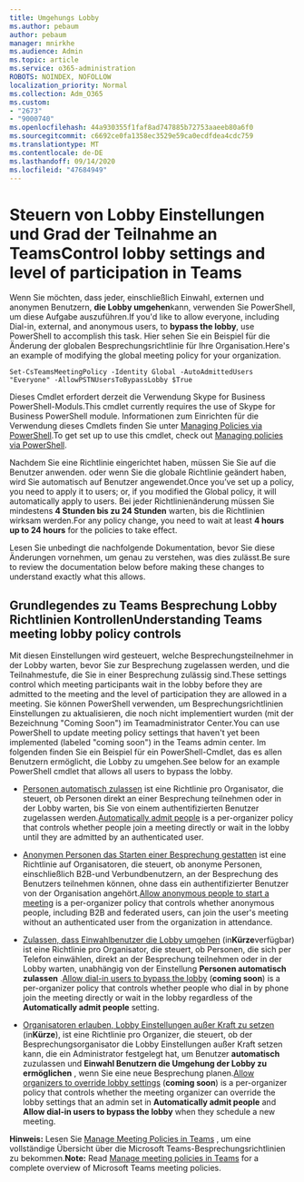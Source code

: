 ```yaml
---
title: Umgehungs Lobby
ms.author: pebaum
author: pebaum
manager: mnirkhe
ms.audience: Admin
ms.topic: article
ms.service: o365-administration
ROBOTS: NOINDEX, NOFOLLOW
localization_priority: Normal
ms.collection: Adm_O365
ms.custom:
- "2673"
- "9000740"
ms.openlocfilehash: 44a930355f1faf8ad747885b72753aaeeb80a6f0
ms.sourcegitcommit: c6692ce0fa1358ec3529e59ca0ecdfdea4cdc759
ms.translationtype: MT
ms.contentlocale: de-DE
ms.lasthandoff: 09/14/2020
ms.locfileid: "47684949"
---
```

# <a name="control-lobby-settings-and-level-of-participation-in-teams"></a><span data-ttu-id="98263-102">Steuern von Lobby Einstellungen und Grad der Teilnahme an Teams</span><span class="sxs-lookup"><span data-stu-id="98263-102">Control lobby settings and level of participation in Teams</span></span>

<span data-ttu-id="98263-103">Wenn Sie möchten, dass jeder, einschließlich Einwahl, externen und anonymen Benutzern, **die Lobby umgehen**kann, verwenden Sie PowerShell, um diese Aufgabe auszuführen.</span><span class="sxs-lookup"><span data-stu-id="98263-103">If you'd like to allow everyone, including Dial-in, external, and anonymous users, to **bypass the lobby**, use PowerShell to accomplish this task.</span></span> <span data-ttu-id="98263-104">Hier sehen Sie ein Beispiel für die Änderung der globalen Besprechungsrichtlinie für Ihre Organisation.</span><span class="sxs-lookup"><span data-stu-id="98263-104">Here's an example of modifying the global meeting policy for your organization.</span></span>

`Set-CsTeamsMeetingPolicy -Identity Global -AutoAdmittedUsers "Everyone" -AllowPSTNUsersToBypassLobby $True`

<span data-ttu-id="98263-105">Dieses Cmdlet erfordert derzeit die Verwendung Skype for Business PowerShell-Moduls.</span><span class="sxs-lookup"><span data-stu-id="98263-105">This cmdlet currently requires the use of Skype for Business PowerShell module.</span></span> <span data-ttu-id="98263-106">Informationen zum Einrichten für die Verwendung dieses Cmdlets finden Sie unter [Managing Policies via PowerShell](https://docs.microsoft.com/microsoftteams/teams-powershell-overview#managing-policies-via-powershell).</span><span class="sxs-lookup"><span data-stu-id="98263-106">To get set up to use this cmdlet, check out [Managing policies via PowerShell](https://docs.microsoft.com/microsoftteams/teams-powershell-overview#managing-policies-via-powershell).</span></span>

<span data-ttu-id="98263-107">Nachdem Sie eine Richtlinie eingerichtet haben, müssen Sie Sie auf die Benutzer anwenden. oder wenn Sie die globale Richtlinie geändert haben, wird Sie automatisch auf Benutzer angewendet.</span><span class="sxs-lookup"><span data-stu-id="98263-107">Once you’ve set up a policy, you need to apply it to users; or, if you modified the Global policy, it will automatically apply to users.</span></span> <span data-ttu-id="98263-108">Bei jeder Richtlinienänderung müssen Sie mindestens **4 Stunden bis zu 24 Stunden** warten, bis die Richtlinien wirksam werden.</span><span class="sxs-lookup"><span data-stu-id="98263-108">For any policy change, you need to wait at least **4 hours up to 24 hours** for the policies to take effect.</span></span> 

<span data-ttu-id="98263-109">Lesen Sie unbedingt die nachfolgende Dokumentation, bevor Sie diese Änderungen vornehmen, um genau zu verstehen, was dies zulässt.</span><span class="sxs-lookup"><span data-stu-id="98263-109">Be sure to review the documentation below before making these changes to understand exactly what this allows.</span></span>


## <a name="understanding-teams-meeting-lobby-policy-controls"></a><span data-ttu-id="98263-110">Grundlegendes zu Teams Besprechung Lobby Richtlinien Kontrollen</span><span class="sxs-lookup"><span data-stu-id="98263-110">Understanding Teams meeting lobby policy controls</span></span>

<span data-ttu-id="98263-111">Mit diesen Einstellungen wird gesteuert, welche Besprechungsteilnehmer in der Lobby warten, bevor Sie zur Besprechung zugelassen werden, und die Teilnahmestufe, die Sie in einer Besprechung zulässig sind.</span><span class="sxs-lookup"><span data-stu-id="98263-111">These settings control which meeting participants wait in the lobby before they are admitted to the meeting and the level of participation they are allowed in a meeting.</span></span> <span data-ttu-id="98263-112">Sie können PowerShell verwenden, um Besprechungsrichtlinien Einstellungen zu aktualisieren, die noch nicht implementiert wurden (mit der Bezeichnung "Coming Soon") im Teamadministrator Center.</span><span class="sxs-lookup"><span data-stu-id="98263-112">You can use PowerShell to update meeting policy settings that haven't yet been implemented (labeled "coming soon") in the Teams admin center.</span></span> <span data-ttu-id="98263-113">Im folgenden finden Sie ein Beispiel für ein PowerShell-Cmdlet, das es allen Benutzern ermöglicht, die Lobby zu umgehen.</span><span class="sxs-lookup"><span data-stu-id="98263-113">See below for an example PowerShell cmdlet that allows all users to bypass the lobby.</span></span>

- <span data-ttu-id="98263-114">[Personen automatisch zulassen](https://docs.microsoft.com/microsoftteams/meeting-policies-in-teams#automatically-admit-people) ist eine Richtlinie pro Organisator, die steuert, ob Personen direkt an einer Besprechung teilnehmen oder in der Lobby warten, bis Sie von einem authentifizierten Benutzer zugelassen werden.</span><span class="sxs-lookup"><span data-stu-id="98263-114">[Automatically admit people](https://docs.microsoft.com/microsoftteams/meeting-policies-in-teams#automatically-admit-people) is a per-organizer policy that controls whether people join a meeting directly or wait in the lobby until they are admitted by an authenticated user.</span></span>

- <span data-ttu-id="98263-115">[Anonymen Personen das Starten einer Besprechung gestatten](https://docs.microsoft.com/microsoftteams/meeting-policies-in-teams#allow-anonymous-people-to-start-a-meeting) ist eine Richtlinie auf Organisatoren, die steuert, ob anonyme Personen, einschließlich B2B-und Verbundbenutzern, an der Besprechung des Benutzers teilnehmen können, ohne dass ein authentifizierter Benutzer von der Organisation angehört.</span><span class="sxs-lookup"><span data-stu-id="98263-115">[Allow anonymous people to start a meeting](https://docs.microsoft.com/microsoftteams/meeting-policies-in-teams#allow-anonymous-people-to-start-a-meeting) is a per-organizer policy that controls whether anonymous people, including B2B and federated users, can join the user's meeting without an authenticated user from the organization in attendance.</span></span>

- <span data-ttu-id="98263-116">[Zulassen, dass Einwahlbenutzer die Lobby umgehen](https://docs.microsoft.com/microsoftteams/meeting-policies-in-teams#allow-dial-in-users-to-bypass-the-lobby-coming-soon) (in**Kürze**verfügbar) ist eine Richtlinie pro Organisator, die steuert, ob Personen, die sich per Telefon einwählen, direkt an der Besprechung teilnehmen oder in der Lobby warten, unabhängig von der Einstellung **Personen automatisch zulassen** .</span><span class="sxs-lookup"><span data-stu-id="98263-116">[Allow dial-in users to bypass the lobby](https://docs.microsoft.com/microsoftteams/meeting-policies-in-teams#allow-dial-in-users-to-bypass-the-lobby-coming-soon) (**coming soon**) is a per-organizer policy that controls whether people who dial in by phone join the meeting directly or wait in the lobby regardless of the **Automatically admit people** setting.</span></span>

- <span data-ttu-id="98263-117">[Organisatoren erlauben, Lobby Einstellungen außer Kraft zu setzen](https://docs.microsoft.com/microsoftteams/meeting-policies-in-teams#allow-organizers-to-override-lobby-settings-coming-soon) (in**Kürze**), ist eine Richtlinie pro Organizer, die steuert, ob der Besprechungsorganisator die Lobby Einstellungen außer Kraft setzen kann, die ein Administrator festgelegt hat, um Benutzer **automatisch** zuzulassen und **Einwahl Benutzern die Umgehung der Lobby zu ermöglichen** , wenn Sie eine neue Besprechung planen.</span><span class="sxs-lookup"><span data-stu-id="98263-117">[Allow organizers to override lobby settings](https://docs.microsoft.com/microsoftteams/meeting-policies-in-teams#allow-organizers-to-override-lobby-settings-coming-soon) (**coming soon**) is a per-organizer policy that controls whether the meeting organizer can override the lobby settings that an admin set in **Automatically admit people** and **Allow dial-in users to bypass the lobby** when they schedule a new meeting.</span></span>

<span data-ttu-id="98263-118">**Hinweis:** Lesen Sie [Manage Meeting Policies in Teams](https://docs.microsoft.com/microsoftteams/meeting-policies-in-teams) , um eine vollständige Übersicht über die Microsoft Teams-Besprechungsrichtlinien zu bekommen.</span><span class="sxs-lookup"><span data-stu-id="98263-118">**Note:** Read [Manage meeting policies in Teams](https://docs.microsoft.com/microsoftteams/meeting-policies-in-teams) for a complete overview of Microsoft Teams meeting policies.</span></span>
